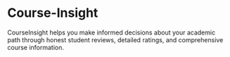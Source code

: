 # Course-Insight
CourseInsight helps you make informed decisions about your academic path through honest student reviews, detailed ratings, and comprehensive course information.
